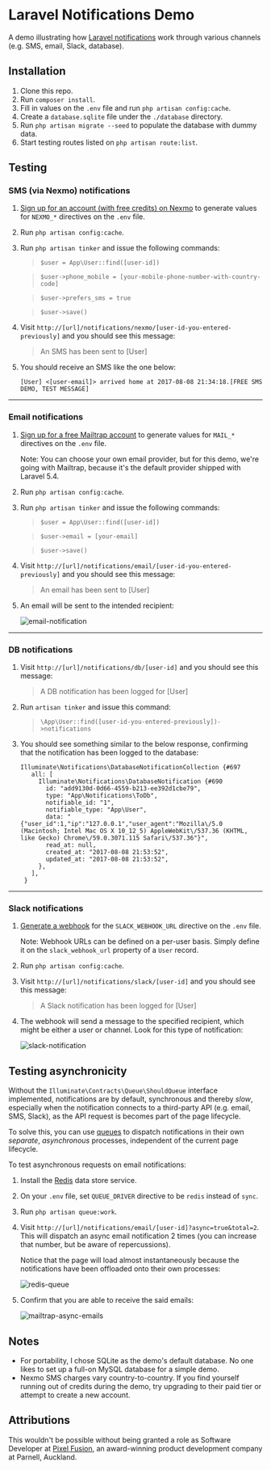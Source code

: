 # Laravel Notifications Demo

A demo illustrating how [Laravel notifications](https://laravel.com/docs/5.4/notifications) work through various channels (e.g. SMS, email, Slack, database).

## Installation

1. Clone this repo.
1. Run `composer install`.
1. Fill in values on the `.env` file and run `php artisan config:cache`.
1. Create a `database.sqlite` file under the `./database` directory.
1. Run `php artisan migrate --seed` to populate the database with dummy data.
1. Start testing routes listed on `php artisan route:list`.

## Testing

### SMS (via Nexmo) notifications

1. [Sign up for an account (with free credits) on Nexmo](https://dashboard.nexmo.com/sign-up) to generate values for `NEXMO_*` directives on the `.env` file.

1. Run `php artisan config:cache`.

1. Run `php artisan tinker` and issue the following commands:

    > `$user = App\User::find([user-id])`
    
    > `$user->phone_mobile = [your-mobile-phone-number-with-country-code]`
    
    > `$user->prefers_sms = true`
    
    > `$user->save()`

1. Visit `http://[url]/notifications/nexmo/[user-id-you-entered-previously]` and you should see this message:
   
    > An SMS has been sent to [User]
    
1. You should receive an SMS like the one below:

    ```
    [User] <[user-email]> arrived home at 2017-08-08 21:34:18.[FREE SMS DEMO, TEST MESSAGE]
    ```

---

### Email notifications

1. [Sign up for a free Mailtrap account](https://mailtrap.io/register/signup?header) to generate values for `MAIL_*` directives on the `.env` file.

    Note: You can choose your own email provider, but for this demo, we're going with Mailtrap, because it's the default provider shipped with Laravel 5.4.
    
1. Run `php artisan config:cache`.

1. Run `php artisan tinker` and issue the following commands:

    > `$user = App\User::find([user-id])`
    
    > `$user->email = [your-email]`
    
    > `$user->save()`
    
1. Visit `http://[url]/notifications/email/[user-id-you-entered-previously]` and you should see this message:
   
    > An email has been sent to [User]
    
1. An email will be sent to the intended recipient:

    ![email-notification](http://i.imgur.com/K2NiQC9l.jpg)

---

### DB notifications

1. Visit `http://[url]/notifications/db/[user-id]` and you should see this message:

    > A DB notification has been logged for [User]
    
1. Run `artisan tinker` and issue this command:

    > `\App\User::find([user-id-you-entered-previously])->notifications`

1. You should see something similar to the below response, confirming that the notification has been logged to the database:
    
    ```
    Illuminate\Notifications\DatabaseNotificationCollection {#697
       all: [
         Illuminate\Notifications\DatabaseNotification {#690
           id: "add9130d-0d66-4559-b213-ee392d1cbe79",
           type: "App\Notifications\ToDb",
           notifiable_id: "1",
           notifiable_type: "App\User",
           data: "{"user_id":1,"ip":"127.0.0.1","user_agent":"Mozilla\/5.0 (Macintosh; Intel Mac OS X 10_12_5) AppleWebKit\/537.36 (KHTML, like Gecko) Chrome\/59.0.3071.115 Safari\/537.36"}",
           read_at: null,
           created_at: "2017-08-08 21:53:52",
           updated_at: "2017-08-08 21:53:52",
         },
       ],
     }
     ```

---

### Slack notifications

1. [Generate a webhook](https://api.slack.com/incoming-webhooks) for the `SLACK_WEBHOOK_URL` directive on the `.env` file.

    Note: Webhook URLs can be defined on a per-user basis. Simply define it on the `slack_webhook_url` property of a `User` record.
    
1. Run `php artisan config:cache`.

1. Visit `http://[url]/notifications/slack/[user-id]` and you should see this message:
   
    > A Slack notification has been logged for [User]
    
1. The webhook will send a message to the specified recipient, which might be either a user or channel. Look for this type of notification:

    ![slack-notification](http://i.imgur.com/RTJwLdkl.jpg)
    
## Testing asynchronicity

Without the `Illuminate\Contracts\Queue\ShouldQueue` interface implemented, notifications are by default, synchronous and thereby *slow*, especially when the notification connects to a third-party API (e.g. email, SMS, Slack), as the API request is becomes part of the page lifecycle.

To solve this, you can use [queues](https://laravel.com/docs/5.4/queues) to dispatch notifications in their own *separate*, *asynchronous* processes, independent of the current page lifecycle.

To test asynchronous requests on email notifications:

1. Install the [Redis](https://redis.io/download) data store service.
1. On your `.env` file, set `QUEUE_DRIVER` directive to be `redis` instead of `sync`.
1. Run `php artisan queue:work`.
1. Visit `http://[url]/notifications/email/[user-id]?async=true&total=2`. This will dispatch an async email notification 2 times (you can increase that number, but be aware of repercussions).

    Notice that the page will load almost instantaneously because the notifications have been offloaded onto their own processes:
    
    ![redis-queue](http://i.imgur.com/sClIi45l.jpg)
    
1. Confirm that you are able to receive the said emails:
    
    ![mailtrap-async-emails](http://i.imgur.com/GyBbTgAl.jpg)
    

## Notes

- For portability, I chose SQLite as the demo's default database. No one likes to set up a full-on MySQL database for a simple demo.
- Nexmo SMS charges vary country-to-country. If you find yourself running out of credits during the demo, try upgrading to their paid tier or attempt to create a new account.

## Attributions

This wouldn't be possible without being granted a role as Software Developer at [Pixel Fusion](https://pixelfusion.co.nz/), an award-winning product development company at Parnell, Auckland.
